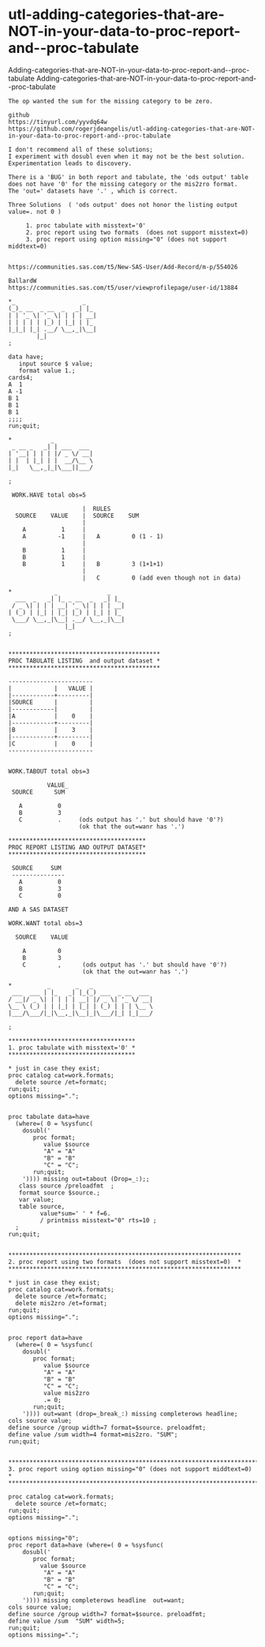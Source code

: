 # utl-adding-categories-that-are-NOT-in-your-data-to-proc-report-and--proc-tabulate
Adding-categories-that-are-NOT-in-your-data-to-proc-report-and--proc-tabulate
    Adding-categories-that-are-NOT-in-your-data-to-proc-report-and--proc-tabulate

    The op wanted the sum for the missing category to be zero.

    github
    https://tinyurl.com/yyvdq64w
    https://github.com/rogerjdeangelis/utl-adding-categories-that-are-NOT-in-your-data-to-proc-report-and--proc-tabulate

    I don't recommend all of these solutions;
    I experiment with dosubl even when it may not be the best solution.
    Experimentation leads to discovery.

    There is a 'BUG' in both report and tabulate, the 'ods output' table
    does not have '0' for the missing category or the mis2zro format.
    The 'out=' datasets have '.' , which is correct.

    Three Solutions  ( 'ods output' does not honor the listing output value=. not 0 )

         1. proc tabulate with misstext='0'
         2. proc report using two formats  (does not support misstext=0)
         3. proc report using option missing="0" (does not support middtext=0)


    https://communities.sas.com/t5/New-SAS-User/Add-Record/m-p/554026

    BallardW
    https://communities.sas.com/t5/user/viewprofilepage/user-id/13884

    *_                   _
    (_)_ __  _ __  _   _| |_
    | | '_ \| '_ \| | | | __|
    | | | | | |_) | |_| | |_
    |_|_| |_| .__/ \__,_|\__|
            |_|
    ;

    data have;
       input source $ value;
       format value 1.;
    cards4;
    A  1
    A -1
    B 1
    B 1
    B 1
    ;;;;
    run;quit;

    *           _
     _ __ _   _| | ___  ___
    | '__| | | | |/ _ \/ __|
    | |  | |_| | |  __/\__ \
    |_|   \__,_|_|\___||___/

    ;

     WORK.HAVE total obs=5

                         |  RULES
      SOURCE    VALUE    |  SOURCE    SUM
                         |
        A          1     |
        A         -1     |   A         0 (1 - 1)
                         |
        B          1     |
        B          1     |
        B          1     |   B         3 (1+1+1)
                         |
                         |   C         0 (add even though not in data)

    *            _              _
      ___  _   _| |_ _ __  _   _| |_
     / _ \| | | | __| '_ \| | | | __|
    | (_) | |_| | |_| |_) | |_| | |_
     \___/ \__,_|\__| .__/ \__,_|\__|
                    |_|
    ;


    *******************************************
    PROC TABULATE LISTING  and output dataset *
    *******************************************

    ------------------------
    |            |   VALUE |
    |------------+---------|
    |SOURCE      |         |
    |------------|         |
    |A           |    0    |
    |------------+---------|
    |B           |    3    |
    |------------+---------|
    |C           |    0    |
    ------------------------


    WORK.TABOUT total obs=3

               VALUE_
     SOURCE      SUM

       A          0
       B          3
       C          .     (ods output has '.' but should have '0'?)
                        (ok that the out=wanr has '.')

    ***************************************
    PROC REPORT LISTING AND OUTPUT DATASET*
    ***************************************

     SOURCE     SUM
     ---------------
       A          0
       B          3
       C          0

    AND A SAS DATASET

    WORK.WANT total obs=3

      SOURCE    VALUE

        A         0
        B         3
        C         ,      (ods output has '.' but should have '0'?)
                         (ok that the out=wanr has '.')

    *          _       _   _
     ___  ___ | |_   _| |_(_) ___  _ __  ___
    / __|/ _ \| | | | | __| |/ _ \| '_ \/ __|
    \__ \ (_) | | |_| | |_| | (_) | | | \__ \
    |___/\___/|_|\__,_|\__|_|\___/|_| |_|___/

    ;

    ************************************
    1. proc tabulate with misstext='0' *
    ************************************

    * just in case they exist;
    proc catalog cat=work.formats;
      delete source /et=formatc;
    run;quit;
    options missing=".";


    proc tabulate data=have
      (where=( 0 = %sysfunc(
        dosubl('
           proc format;
              value $source
              "A" = "A"
              "B" = "B"
              "C" = "C";
           run;quit;
        ')))) missing out=tabout (Drop=_:);;
       class source /preloadfmt  ;
       format source $source.;
       var value;
       table source,
             value*sum=' ' * f=6.
             / printmiss misstext="0" rts=10 ;
      ;
    run;quit;


    ******************************************************************
    2. proc report using two formats  (does not support misstext=0)  *
    ******************************************************************

    * just in case they exist;
    proc catalog cat=work.formats;
      delete source /et=formatc;
      delete mis2zro /et=format;
    run;quit;
    options missing=".";


    proc report data=have
      (where=( 0 = %sysfunc(
        dosubl('
           proc format;
              value $source
              "A" = "A"
              "B" = "B"
              "C" = "C";
              value mis2zro
              .= 0;
           run;quit;
        ')))) out=want (drop=_break_:) missing completerows headline;
    cols source value;
    define source /group width=7 format=$source. preloadfmt;
    define value /sum width=4 format=mis2zro. "SUM";
    run;quit;


    ************************************************************************
    3. proc report using option missing="0" (does not support middtext=0)  *
    ************************************************************************

    proc catalog cat=work.formats;
      delete source /et=formatc;
    run;quit;
    options missing=".";


    options missing="0";
    proc report data=have (where=( 0 = %sysfunc(
        dosubl('
           proc format;
             value $source
              "A" = "A"
              "B" = "B"
              "C" = "C";
           run;quit;
        ')))) missing completerows headline  out=want;
    cols source value;
    define source /group width=7 format=$source. preloadfmt;
    define value /sum  "SUM" width=5;
    run;quit;
    options missing=".";




